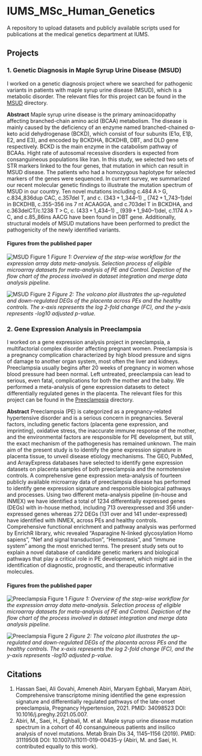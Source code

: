 # IUMS_MSc_Human_Genetics

A repository to upload datasets and publicly available scripts used for publications at the medical genetics department at IUMS.

## Projects

### 1. Genetic Diagnosis in Maple Syrup Urine Disease (MSUD)
I worked on a genetic diagnosis project where we searched for pathogenic variants in patients with maple syrup urine disease (MSUD), which is a metabolic disorder. The relevant files for this project can be found in the [MSUD](MSUD/) directory.

**Abstract**
Maple syrup urine disease is the primary aminoacidopathy affecting branched-chain amino acid (BCAA) metabolism. The disease is mainly caused by the deficiency of an enzyme named branched-chained α-keto acid dehydrogenase (BCKD), which consist of four subunits (E1α, E1β, E2, and E3), and encoded by BCKDHA, BCKDHB, DBT, and DLD gene respectively. BCKD is the main enzyme in the catabolism pathway of BCAAs. Hight rate of autosomal recessive disorders is expected from consanguineous populations like Iran. In this study, we selected two sets of STR markers linked to the four genes, that mutation in which can result in MSUD disease. The patients who had a homozygous haplotype for selected markers of the genes were sequenced. In current survey, we summarized our recent molecular genetic findings to illustrate the mutation spectrum of MSUD in our country. Ten novel mutations including c.484 A > G, c.834_836dup CAC, c.357del T, and c. (343 + 1_344–1) _ (742 + 1_743–1)del in BCKDHB, c.355–356 ins 7 nt ACAAGGA, and c.703del T in BCKDHA, and c.363delCT/c.1238 T > C, c. (433 + 1_434–1) _ (939 + 1_940–1)del, c.1174 A > C, and c.85_86ins AACG have been found in DBT gene. Additionally, structural models of MSUD mutations have been performed to predict the pathogenicity of the newly identified variants.


#### Figures from the published paper
![MSUD Figure 1](MSUD/1-s2.0-S2210778921000386-gr1_lrg.jpg)
*Figure 1: Overview of the step-wise workflow for the expression array data meta-analysis. Selection process of eligible microarray datasets for meta-analysis of PE and Control. Depiction of the flow chart of the process involved in dataset integration and merge data analysis pipeline.*

![MSUD Figure 2](MSUD/1-s2.0-S2210778921000386-gr6_lrg.jpg)
*Figure 2: The volcano plot illustrates the up-regulated and down-regulated DEGs of the placenta across PEs and the healthy controls. The x-axis represents the log 2-fold change (FC), and the y-axis represents -log10 adjusted p-value.*

### 2. Gene Expression Analysis in Preeclampsia
I worked on a gene expression analysis project in preeclampsia, a multifactorial complex disorder affecting pregnant women. Preeclampsia is a pregnancy complication characterized by high blood pressure and signs of damage to another organ system, most often the liver and kidneys. Preeclampsia usually begins after 20 weeks of pregnancy in women whose blood pressure had been normal. Left untreated, preeclampsia can lead to serious, even fatal, complications for both the mother and the baby. We performed a meta-analysis of gene expression datasets to detect differentially regulated genes in the placenta. The relevant files for this project can be found in the [Preeclampsia](Preeclampsia/) directory.

**Abstract**
Preeclampsia (PE) is categorized as a pregnancy-related hypertensive disorder and is a serious concern in pregnancies. Several factors, including genetic factors (placenta gene expression, and imprinting), oxidative stress, the inaccurate immune response of the mother, and the environmental factors are responsible for PE development, but still, the exact mechanism of the pathogenesis has remained unknown. The main aim of the present study is to identify the gene expression signature in placenta tissue, to unveil disease etiology mechanisms.
The GEO, PubMed, and ArrayExpress databases have selected to identify gene expression datasets on placenta samples of both preeclampsia and the normotensive controls. A comprehensive gene expression meta-analysis of fourteen publicly available microarray data of preeclampsia disease has performed to identify gene expression signature and responsible biological pathways and processes. Using two different meta-analysis pipeline (in-house and INMEX) we have identified a total of 1234 differentially expressed genes (DEGs) with in-house method, including 713 overexpressed and 356 under-expressed genes whereas 272 DEGs (131 over and 141 under-expressed) have identified with INMEX, across PEs and healthy controls. Comprehensive functional enrichment and pathway analysis was performed by EnrichR library, whic revealed “Asparagine N-linked glycosylation Homo sapiens”, “Nef and signal transduction”, “Hemostasis”, and “immune system” among the most enriched terms. The present study sets out to explain a novel database of candidate genetic markers and biological pathways that play a critical role in PE development, which might aid in the identification of diagnostic, prognostic, and therapeutic informative molecules.

#### Figures from the published paper
![Preeclampsia Figure 1](Preeclampsia/)
*Figure 1: Overview of the step-wise workflow for the expression array data meta-analysis. Selection process of eligible microarray datasets for meta-analysis of PE and Control. Depiction of the flow chart of the process involved in dataset integration and merge data analysis pipeline.*

![Preeclampsia Figure 2](Preeclampsia/)
*Figure 2: The volcano plot illustrates the up-regulated and down-regulated DEGs of the placenta across PEs and the healthy controls. The x-axis represents the log 2-fold change (FC), and the y-axis represents -log10 adjusted p-value.*

## Citations
1. Hassan Saei, Ali Govahi, Ameneh Abiri, Maryam Eghbali, Maryam Abiri,
Comprehensive transcriptome mining identified the gene expression signature and differentially regulated pathways of the late-onset preeclampsia, Pregnancy Hypertension, 2021. PMID: 34098523 DOI: 10.1016/j.preghy.2021.05.007.
2. Abiri, M., Saei, H., Eghbali, M. et al. Maple syrup urine disease mutation spectrum in a cohort of 40 consanguineous patients and insilico analysis of novel mutations. Metab Brain Dis 34, 1145–1156 (2019). PMID: 31119508 DOI: 10.1007/s11011-019-00435-y (Abiri, M. and Saei, H. contributed equally to this work).